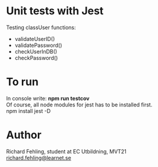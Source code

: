 # Unit tests with Jest
Testing classUser functions:
- validateUserID()
- validatePassword()
- checkUserInDB()
- checkPassword()

# To run
In console write: **npm run testcov**<br/>
Of course, all node modules for jest has to be installed first.<br/>
npm install jest -D<br/>

# Author
Richard Fehling, student at EC Utbildning, MVT21<br/>
richard.fehling@learnet.se